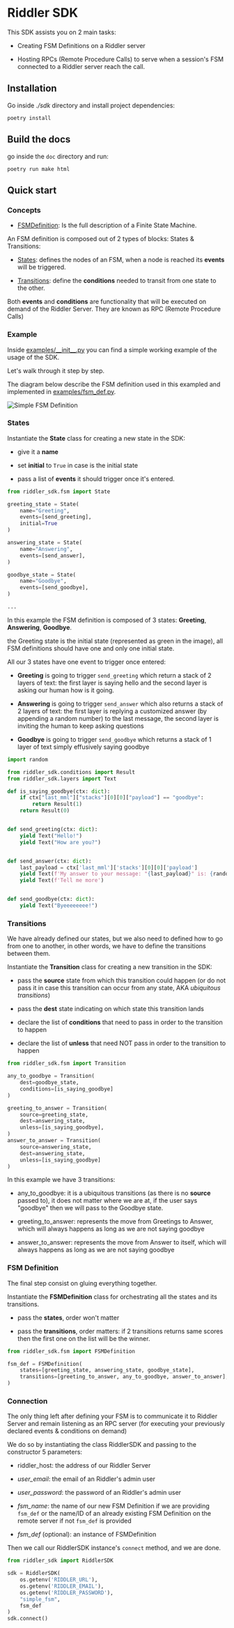 # Riddler SDK

This SDK assists you on 2 main tasks:

- Creating FSM Definitions on a Riddler server


- Hosting RPCs (Remote Procedure Calls) to serve when a session's FSM connected to a Riddler server reach the call.

## Installation

Go inside _./sdk_ directory and install project dependencies:

`poetry install`


## Build the docs

go inside the `doc` directory and run:

```
poetry run make html
```


## Quick start

### Concepts

- <ins>FSMDefinition</ins>: Is the full description of a Finite State Machine.

An FSM definition is composed out of 2 types of blocks: States & Transitions:

- <ins>States</ins>: defines the nodes of an FSM, when a node is reached its __events__ will be triggered.

- <ins>Transitions</ins>: define the __conditions__ needed to transit from one state to the other.

Both __events__ and __conditions__ are functionality that will be executed on demand of the Riddler Server. They are known as RPC (Remote Procedure Calls)


### Example

Inside [examples/\_\_init\_\_.py](examples/__init__.py) you can find a simple working example of the usage of the SDK.

Let's walk through it step by step.

The diagram below describe the FSM definition used in this exampled and implemented in [examples/fsm_def.py](examples/fsm_def.py).

![Simple FSM Definition](doc/source/_static/images/simple_fsm.png?raw=true "Simple FSM Definition")

### States

Instantiate the __State__ class for creating a new state in the SDK:

- give it a __name__


- set __initial__ to `True` in case is the initial state


- pass a list of __events__ it should trigger once it's entered.

```python
from riddler_sdk.fsm import State

greeting_state = State(
    name="Greeting",
    events=[send_greeting],
    initial=True
)

answering_state = State(
    name="Answering",
    events=[send_answer],
)

goodbye_state = State(
    name="Goodbye",
    events=[send_goodbye],
)

...
```


In this example the FSM definition is composed of 3 states: __Greeting__, __Answering__, __Goodbye__.

the Greeting state is the initial state (represented as green in the image), all FSM definitions should have one and only one initial state.

All our 3 states have one event to trigger once entered:

- __Greeting__ is going to trigger `send_greeting` which return a stack of 2 layers of text: the first layer is saying hello and the second layer is asking our human how is it going.


- __Answering__ is going to trigger `send_answer` which also returns a stack of 2 layers of text: the first layer is replying a customized answer (by appending a random number) to the last message, the second layer is inviting the human to keep asking questions


- __Goodbye__ is going to trigger `send_goodbye` which returns a stack of 1 layer of text simply effusively saying goodbye

```python
import random

from riddler_sdk.conditions import Result
from riddler_sdk.layers import Text

def is_saying_goodbye(ctx: dict):
    if ctx["last_mml"]["stacks"][0][0]["payload"] == "goodbye":
        return Result(1)
    return Result(0)


def send_greeting(ctx: dict):
    yield Text("Hello!")
    yield Text("How are you?")


def send_answer(ctx: dict):
    last_payload = ctx['last_mml']['stacks'][0][0]['payload']
    yield Text(f'My answer to your message: "{last_payload}" is: {random.randint(0, 999)}')
    yield Text(f'Tell me more')


def send_goodbye(ctx: dict):
    yield Text("Byeeeeeeee!")
```

### Transitions

We have already defined our states, but we also need to defined how to go from one to another, in other words, we have to define the transitions between them.

Instantiate the __Transition__ class for creating a new transition in the SDK:

- pass the __source__ state from which this transition could happen (or do not pass it in case this transition can occur from any state, AKA _ubiquitous transitions_)


- pass the __dest__ state indicating on which state this transition lands


- declare the list of __conditions__ that need to pass in order to the transition to happen


- declare the list of __unless__ that need NOT pass in order to the transition to happen
```python
from riddler_sdk.fsm import Transition

any_to_goodbye = Transition(
    dest=goodbye_state,
    conditions=[is_saying_goodbye]
)

greeting_to_answer = Transition(
    source=greeting_state,
    dest=answering_state,
    unless=[is_saying_goodbye],
)
answer_to_answer = Transition(
    source=answering_state,
    dest=answering_state,
    unless=[is_saying_goodbye]
)
```


In this example we have 3 transitions:
- any_to_goodbye: it is a ubiquitous transitions (as there is no __source__ passed to), it does not matter where we are at, if the user says "goodbye" then we will pass to the Goodbye state.


- greeting_to_answer: represents the move from Greetings to Answer, which will always happens as long as we are not saying goodbye


- answer_to_answer: represents the move from Answer to itself, which will always happens as long as we are not saying goodbye

### FSM Definition

The final step consist on gluing everything together.

Instantiate the __FSMDefinition__ class for orchestrating all the states and its transitions.

- pass the __states__, order won't matter


- pass the __transitions__, order matters: if 2 transitions returns same scores then the first one on the list will be the winner.
```python
from riddler_sdk.fsm import FSMDefinition

fsm_def = FSMDefinition(
    states=[greeting_state, answering_state, goodbye_state],
    transitions=[greeting_to_answer, any_to_goodbye, answer_to_answer],
)
```

### Connection

The only thing left after defining your FSM is to communicate it to Riddler Server and remain listening as an RPC server (for executing your previously declared events & conditions on demand)

We do so by instantiating the class RiddlerSDK and passing to the constructor 5 parameters:

- riddler_host: the address of our Riddler Server


- _user_email_: the email of an Riddler's admin user


- _user_password_:  the password of an Riddler's admin user


- _fsm_name_: the name of our new FSM Definition if we are providing `fsm_def` or the name/ID of an already existing FSM Definition on the remote server if not `fsm_def` is provided


- _fsm_def_ (optional): an instance of FSMDefinition

Then we call our RiddlerSDK instance's `connect` method, and we are done.
```python
from riddler_sdk import RiddlerSDK

sdk = RiddlerSDK(
    os.getenv('RIDDLER_URL'),
    os.getenv('RIDDLER_EMAIL'),
    os.getenv('RIDDLER_PASSWORD'),
    "simple_fsm",
    fsm_def
)
sdk.connect()
```
